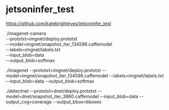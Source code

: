 # jetsoninfer_test

https://github.com/katebrighteyes/jetsoninfer_test

./imagenet-camera \
--prototxt=imgnet/deploy.prototxt \
--model=imgnet/snapshot_iter_134596.caffemodel \
--labels=imgnet/labels.txt \
--input_blob=data \
--output_blob=softmax

./imagenet --prototxt=imgnet/deploy.prototxt --model=imgnet/snapshot_iter_134596.caffemodel --labels=imgnet/labels.txt --input_blob=data --output_blob=softmax


./detectnet --prototxt=dnet/deploy.prototxt --model=dnet/snapshot_iter_3860.caffemodel --input_blob=data --output_cvg=coverage --output_bbox=bboxes

